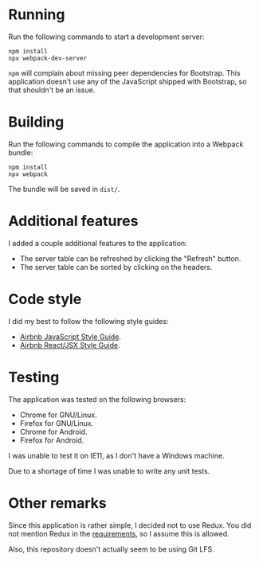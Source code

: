 # Running

Run the following commands to start a development server:
```shell
npm install
npx webpack-dev-server
```
`npm` will complain about missing peer dependencies for Bootstrap.
This application doesn't use any of the JavaScript shipped with Bootstrap, so that shouldn't be an issue.

# Building

Run the following commands to compile the application into a Webpack bundle:
```shell
npm install
npx webpack
```
The bundle will be saved in `dist/`.

# Additional features

I added a couple additional features to the application:
- The server table can be refreshed by clicking the "Refresh" button.
- The server table can be sorted by clicking on the headers.

# Code style

I did my best to follow the following style guides:
- [Airbnb JavaScript Style Guide](https://github.com/airbnb/javascript).
- [Airbnb React/JSX Style Guide](https://github.com/airbnb/javascript/tree/master/react).

# Testing

The application was tested on the following browsers:
- Chrome for GNU/Linux.
- Firefox for GNU/Linux.
- Chrome for Android.
- Firefox for Android.

I was unable to test it on IE11, as I don't have a Windows machine.

Due to a shortage of time I was unable to write any unit tests.

# Other remarks

Since this application is rather simple, I decided not to use Redux.
You did not mention Redux in the [requirements](task.md#few-simple-requirements), so I assume this is allowed.

Also, this repository doesn't actually seem to be using Git LFS.
